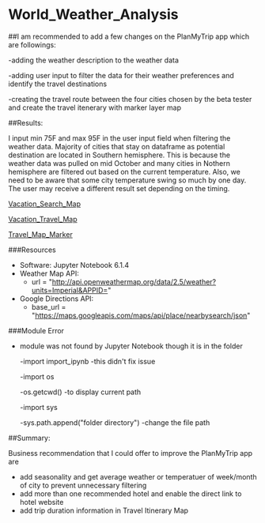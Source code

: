 # World_Weather_Analysis

##I am recommended to add a few changes on the PlanMyTrip app which are followings:

  -adding the weather description to the weather data
  
  -adding user input to filter the data for their weather preferences and identify the travel destinations 
  
  -creating the travel route between the four cities chosen by the beta tester and create the travel itenerary with marker layer map

##Results:

I input min 75F and max 95F in the user input field when filtering the weather data. Majority of cities that stay on dataframe as potential destination are located in Southern hemisphere. This is because the weather data was pulled on mid October and many cities in Nothern hemisphere are filtered out based on the current temperature. Also, we need to be aware that some city temperature swing so much by one day. The user may receive a different result set depending on the timing.  

[Vacation_Search_Map](https://github.com/Yunaka1269/World_Weather_Analysis/blob/main/Vacation_Search/WeatherPy_vacation_map.PNG)

[Vacation_Travel_Map](https://github.com/Yunaka1269/World_Weather_Analysis/blob/main/Vacation_Itinerary/WeatherPy_travel_map.PNG)

[Travel_Map_Marker](https://github.com/Yunaka1269/World_Weather_Analysis/blob/main/Vacation_Itinerary/WeatherPy_travel_map_markers.PNG)

###Resources

- Software: Jupyter Notebook 6.1.4
- Weather Map API:
  - url = "http://api.openweathermap.org/data/2.5/weather?units=Imperial&APPID="
- Google Directions API:
  - base_url = "https://maps.googleapis.com/maps/api/place/nearbysearch/json"

###Module Error

- module was not found by Jupyter Notebook though it is in the folder

	-import import_ipynb
		-this didn't fix issue
		
	-import os
	
	-os.getcwd()
		-to display current path
		
	-import sys
	
	-sys.path.append("folder directory")
		-change the file path


##Summary:

Business recommendation that I could offer to improve the PlanMyTrip app are
- add seasonality and get average weather or temperatuer of week/month of city to prevent unnecessary filtering 
- add more than one recommended hotel and enable the direct link to hotel website
- add trip duration information in Travel Itinerary Map  
